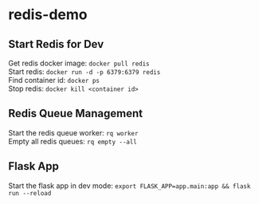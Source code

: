 # redis-demo

## Start Redis for Dev
Get redis docker image: `docker pull redis`  
Start redis: `docker run -d -p 6379:6379 redis`  
Find container id: `docker ps`    
Stop redis: `docker kill <container id>`   

## Redis Queue Management
Start the redis queue worker: `rq worker`  
Empty all redis queues: `rq empty --all`

## Flask App
Start the flask app in dev mode: `export FLASK_APP=app.main:app && flask run --reload`  





